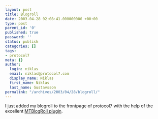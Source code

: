 ```yaml
---
layout: post
title: Blogroll
date: 2003-04-28 02:08:41.000000000 +00:00
type: post
parent_id: '0'
published: true
password: ''
status: publish
categories: []
tags:
- protocol7
meta: {}
author:
  login: niklas
  email: niklas@protocol7.com
  display_name: Niklas
  first_name: Niklas
  last_name: Gustavsson
permalink: "/archives/2003/04/28/blogroll/"
---
```

I just added my blogroll to the frontpage of protocol7 with the help of the excellent [MTBlogRoll plugin](http://eekeek.org/perl/mt-plugins/blogroll.pl).

